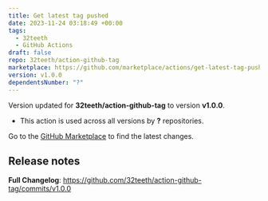 ```yaml
---
title: Get latest tag pushed
date: 2023-11-24 03:18:49 +00:00
tags:
  - 32teeth
  - GitHub Actions
draft: false
repo: 32teeth/action-github-tag
marketplace: https://github.com/marketplace/actions/get-latest-tag-pushed
version: v1.0.0
dependentsNumber: "?"
---
```



Version updated for **32teeth/action-github-tag** to version **v1.0.0**.
- This action is used across all versions by **?** repositories.

Go to the [GitHub Marketplace](https://github.com/marketplace/actions/get-latest-tag-pushed) to find the latest changes.

## Release notes

**Full Changelog**: https://github.com/32teeth/action-github-tag/commits/v1.0.0
